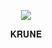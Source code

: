 <p align="center">
  <img src= "https://im.ezgif.com/tmp/ezgif-1-143ce07aca.gif"
</p>

<p align="center">
𝐊𝐑𝐔𝐍𝐄
</p>
